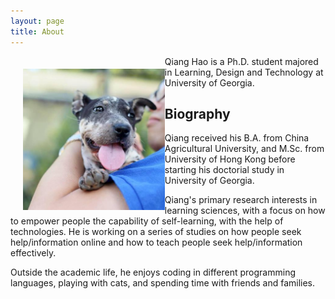 ```yaml
---
layout: page
title: About
---
```


<img style="float:left; margin-left: 20px; margin-top: 20px; width: 45%;" src="public/avatar.jpg" />

Qiang Hao is a Ph.D. student majored in Learning, Design and Technology at University of Georgia.

## Biography

Qiang received his B.A. from China Agricultural University, and M.Sc. from University of Hong Kong before starting his doctorial study in University of Georgia.

Qiang's primary research interests in learning sciences, with a focus on how to empower people the capability of self-learning, with the help of technologies. He is working on a series of studies on how people seek help/information online and how to teach people seek help/information effectively.

Outside the academic life, he enjoys coding in different programming languages, playing with cats, and spending time with friends and families.